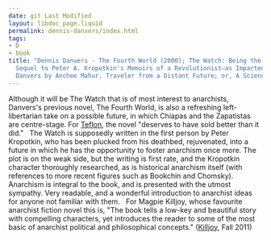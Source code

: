 ```yaml
---
date: git Last Modified
layout: libdoc_page.liquid
permalink: dennis-danvers/index.html
tags:
- D
- book
title: "Dennis Danvers - The Fourth World (2000); The Watch: Being the Unauthorized
  Sequel to Peter A. Kropotkin's Memoirs of a Revolutionist—as Imparted to Dennis
  Danvers by Anchee Mahur, Traveler from a Distant Future; or, A Science Fiction Novel"
---
```


Although it will be The Watch that is of  most interest to anarchists, Danvers's previous novel, The Fourth  World, is also a refreshing left-libertarian take on a possible  future, in which Chiapas and the Zapatistas are centre-stage. For <a href="http://seesharppress.wordpress.com/2013/10/24/anarchist-science-fiction-favorite-novels/"> Teflon</a>, the novel "deserves to have sold better than it did."
 
The Watch is supposedly written in  the first person by Peter Kropotkin, who has been plucked from his deathbed,  rejuvenated, into a future in which he has the opportunity to foster  anarchism once more. The plot is on the weak side, but the writing is first  rate, and the Kropotkin character thoroughly researched, as is historical  anarchism itself (with references to more recent figures such as Bookchin and  Chomsky). Anarchism is integral to the book, and is presented with the utmost  sympathy. Very readable, and a wonderful introduction to anarchist ideas for  anyone not familiar with them.
 
For Magpie Killjoy, whose  favourite anarchist fiction novel this is, "The book tells a low-key and  beautiful story with compelling characters, yet introduces the reader to  some of the most basic of anarchist political and philosophical  concepts." (<a href="http://news.infoshop.org/article.php?story=2011678a-fiction">Killjoy</a>,  Fall 2011)